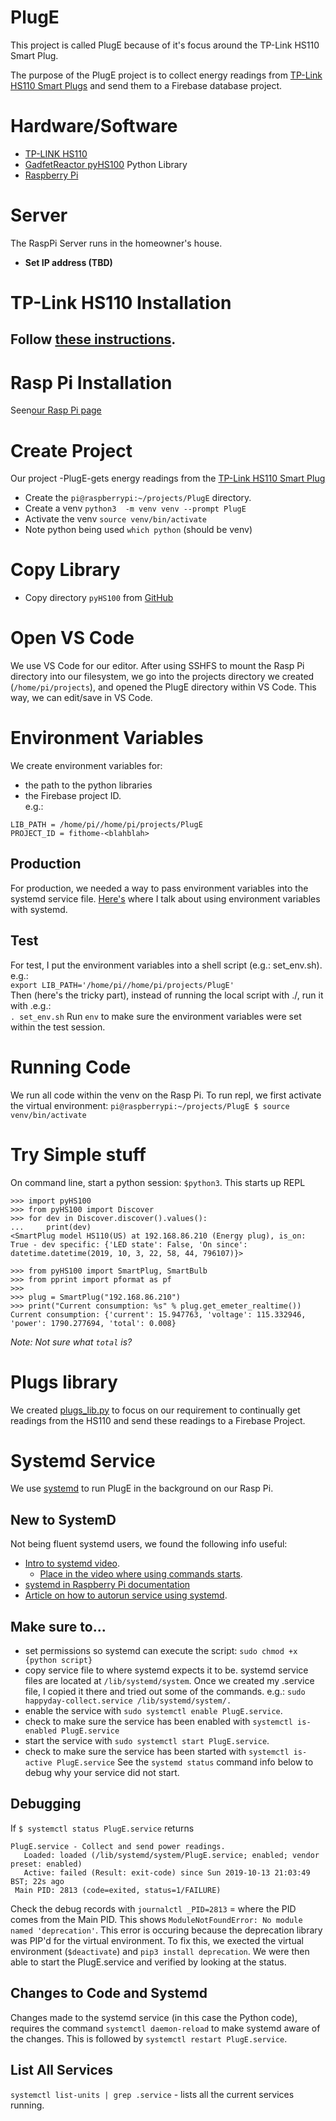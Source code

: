 # PlugE
This project is called PlugE because of it's focus around the TP-Link HS110 Smart Plug.

The purpose of the PlugE project is to collect energy readings from [TP-Link HS110 Smart Plugs](https://amzn.to/2MFSVmH) and send them to a Firebase database project.
# Hardware/Software
- [TP-LINK HS110](https://amzn.to/2WBHPUc)
- [GadfetReactor pyHS100](https://github.com/GadgetReactor/pyHS100) Python Library 
- [Raspberry Pi](RaspPi.md)
# Server
The RaspPi Server runs in the homeowner's house.
- __Set IP address (TBD)__
# TP-Link HS110 Installation 
Follow [these instructions](https://www.tp-link.com/us/support/faq/946/).
- 
# Rasp Pi Installation
Seen[our Rasp Pi page](RaspPi.md)
# Create Project
Our project -PlugE-gets energy readings from the [TP-Link HS110 Smart Plug](https://smile.amazon.com/gp/product/B0178IC5ZY/ref=ppx_yo_dt_b_asin_title_o08_s00?ie=UTF8&psc=1)
- Create the `pi@raspberrypi:~/projects/PlugE` directory.
- Create a venv `python3  -m venv venv --prompt PlugE`
- Activate the venv `source venv/bin/activate`
- Note python being used `which python` (should be venv)
# Copy Library
- Copy directory `pyHS100` from [GitHub](https://github.com/GadgetReactor/pyHS100)
# Open VS Code
We use VS Code for our editor.  After using SSHFS to mount the Rasp Pi directory into our filesystem, we go into the projects directory we created (`/home/pi/projects`), and opened the PlugE directory within VS Code.  This way, we can edit/save in VS Code.
# Environment Variables
We create environment variables for:
* the path to the python libraries
* the Firebase project ID.  
e.g.:
```
LIB_PATH = /home/pi//home/pi/projects/PlugE
PROJECT_ID = fithome-<blahblah>  
```
## Production
For production, we needed a way to pass environment variables into the systemd service file.  [Here's](https://github.com/BitKnitting/should_I_water/wiki/systemd-services#environment-variables) where I talk about using environment variables with systemd.
## Test
For test, I put the environment variables into a shell script (e.g.: set_env.sh).  e.g.:  
```export LIB_PATH='/home/pi//home/pi/projects/PlugE'```  
Then (here's the tricky part), instead of running the local script with ./, run it with .e.g.:  
```. set_env.sh```
Run ```env``` to make sure the environment variables were set within the test session.
# Running Code
We run all code within the venv on the Rasp Pi.  To run repl, we first activate the virtual environment: `pi@raspberrypi:~/projects/PlugE $ source venv/bin/activate`  
  
# Try Simple stuff
On command line, start a python session: `$python3`.  This starts up REPL
```
>>> import pyHS100
>>> from pyHS100 import Discover
>>> for dev in Discover.discover().values():
...     print(dev)
<SmartPlug model HS110(US) at 192.168.86.210 (Energy plug), is_on: True - dev specific: {'LED state': False, 'On since': datetime.datetime(2019, 10, 3, 22, 58, 44, 796107)}>
  
>>> from pyHS100 import SmartPlug, SmartBulb
>>> from pprint import pformat as pf
>>> 
>>> plug = SmartPlug("192.168.86.210")
>>> print("Current consumption: %s" % plug.get_emeter_realtime())  
Current consumption: {'current': 15.947763, 'voltage': 115.332946, 'power': 1790.277694, 'total': 0.008}
```
_Note: Not sure what `total` is?_
# Plugs library
We created [plugs_lib.py](https://github.com/BitKnitting/FitHome_PlugE/blob/master/PlugE/plugs_lib.py) to focus on our requirement to continually get readings from the HS110 and send these readings to a Firebase Project.
# Systemd Service
We use [systemd](https://en.wikipedia.org/wiki/Systemd) to run PlugE in the background on our Rasp Pi.
## New to SystemD
Not being fluent systemd users, we found the following info useful:
* [Intro to systemd video](https://youtu.be/AtEqbYTLHfs?t=147).  
  * [Place in the video where using commands starts](https://youtu.be/AtEqbYTLHfs?t=230).
* [systemd in Raspberry Pi documentation](https://www.raspberrypi.org/documentation/linux/usage/systemd.md)
* [Article on how to autorun service using systemd](https://www.raspberrypi-spy.co.uk/2015/10/how-to-autorun-a-python-script-on-boot-using-systemd/).
## Make sure to...
* set permissions so systemd can execute the script: ```sudo chmod +x {python script}```
* copy service file to where systemd expects it to be.  systemd service files are located at ```/lib/systemd/system```.  Once we created my .service file, I copied it there and tried out some of the commands. e.g.: ```sudo happyday-collect.service /lib/systemd/system/.```
* enable the service with ```sudo systemctl enable PlugE.service```.
* check to make sure the service has been enabled with ```systemctl is-enabled PlugE.service```
* start the service with ```sudo systemctl start PlugE.service```.
* check to make sure the service has been started with ```systemctl is-active PlugE.service```
See the ```systemd status``` command info below to debug why your service did not start.
## Debugging
If `$ systemctl status PlugE.service` returns
```
PlugE.service - Collect and send power readings.
   Loaded: loaded (/lib/systemd/system/PlugE.service; enabled; vendor preset: enabled)
   Active: failed (Result: exit-code) since Sun 2019-10-13 21:03:49 BST; 22s ago
 Main PID: 2813 (code=exited, status=1/FAILURE)
 ```  
 Check the debug records with `journalctl _PID=2813` = where the PID comes from the Main PID.  This shows `ModuleNotFoundError: No module named 'deprecation'`.  This error is occuring because the deprecation library was PIP'd for the virtual environment.  To fix this, we exected the virtual environment (`$deactivate`) and `pip3 install deprecation`.  We were then able to start the PlugE.service and verified by looking at the status.
 ## Changes to Code and Systemd
 Changes made to the systemd service (in this case the Python code), requires the command `systemctl daemon-reload` to make systemd aware of the changes.  This is followed by `systemctl restart PlugE.service`.
 ## List All Services
 ```systemctl list-units | grep .service``` - lists all the current services running.